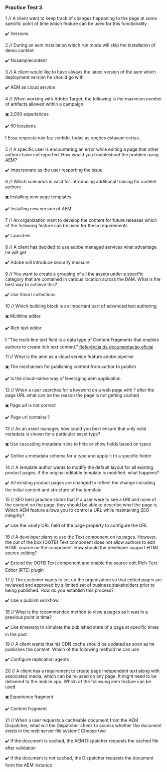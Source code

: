 ### Practice Test 3

1 // A client want to keep track of changes happening to the page at some specific point of time which feature can be used for this functionality

:heavy_check_mark: Versions

2 // During an aem installation which run mode will skip the installation of demo content

:heavy_check_mark: Nosamplecontent

3 // A client would like to have always the latest version of the aem which deployment version he should go with

:heavy_check_mark: AEM as cloud service

4 // When working with Adobe Target, the following is the maximum number of artifacts allowed within a campaign

:heavy_multiplication_x: 2,000 experiences

:heavy_check_mark: 50 locations

❗ Essa resposta não faz sentido, todas as opções estavam certas..

5 // A specific user is encountering an error while editing a page that other authors have not reported. How would you troubleshoot the problem using AEM?

:heavy_check_mark: Impersonate as the user resporting the issue

6 // Which scenarios is valid for introducing additional training for content authors

:heavy_multiplication_x: Installing new page templates

:heavy_check_mark: Installing new version of AEM

7 // An organization want to develop the content for future releases which of the following feature can be used for these requirements

:heavy_check_mark: Launches

8 // A client has decided to use adobe managed services what advantage he will get

:heavy_check_mark: Adobe will introduce security measure

9 // You want to create a grouping of all the assets under a specific category that are contained in various location across the DAM. What is the best way to achieve this?

:heavy_check_mark: Use Smart collections

10 // Which building block is an important part of advanced text authoring

:heavy_multiplication_x: Multiline editor

:heavy_check_mark: Rich text editor

❗ "The multi-line text field is a data type of Content Fragments that enables authors to create rich text content." [Referência da documentação oficial](https://experienceleague.adobe.com/docs/experience-manager-learn/getting-started-with-aem-headless/how-to/rich-text.html?lang=en)

11 // What is the aem as a cloud service feature adobe pipeline

:heavy_multiplication_x: The mechanism for publishing content from author to publish

:heavy_check_mark: Is the cloud-native way of leveraging aem application

12 // When a user searches for a keyword on a web page with ? after the page URL what can be the reason the page is not getting cached

:heavy_multiplication_x: Page url is not correct

:heavy_check_mark: Page url contains ?

13 // As an asset manager, how could you best ensure that only valid metadata is shown for a particular asset type?

:heavy_multiplication_x: Use cascading metadata rules to hide or show fields based on types

:heavy_check_mark: Define a metadata schema for a type and apply it to a specific folder

14 // A template author wants to modify the default layout for all existing product pages. If the original editable template is modified, what happens?

:heavy_check_mark: All existing product pages are changed to reflect the change including the initial content and structure of the template

15 // SEO best practice states that if a user were to see a URI and none of the content on the page, they should be able to describe what the page is. Which AEM feature allows you to control a URL while maintaining SEO integrity?

:heavy_check_mark: Use the vanity URL field of the page property to configure the URL

16 // A developer plans to use the Text component on its pages. However, the out of the box (OOTB) Text component does not allow authors to edit HTML source on the component. How should the developer support HTML source editing?

:heavy_check_mark: Extend the OOTB Text component and enable the source edit Rich-Text Editor (RTE) plugin

17 // The customer wants to set up the organization so that edited pages are reviewed and approved by a limited set of business stakeholders prior to being published. How do you establish this process?

:heavy_check_mark: Use a publish workflow

18 // What is the recommended method to view a pages as it was in a previous point in time?

:heavy_check_mark: Use timewarp to simulate the published state of a page at specific times in the past

19 // A client wants that his CDN cache should be updated as soon as he publishes the content. Which of the following method he can use

:heavy_check_mark: Configure replication agents

20 // A client has a requirement to create page independent text along with associated media, which can be re-used on any page. It might need to be delivered to the mobile app. Which of the following aem feature can be used

:heavy_multiplication_x: Experience fragment

:heavy_check_mark: Content fragment

21 // When a user requests a cacheable document from the AEM Dispatcher, what will the Dispatcher check to access whether the document exists in the web server file system? Choose two

:heavy_check_mark: If the document is cached, the AEM Dispatcher requests the cached file after validation

:heavy_check_mark: If the document is not cached, the Dispatcher requests the document form the AEM instance